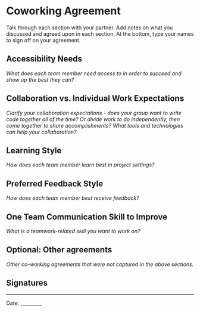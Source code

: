 # Coworking Agreement

Talk through each section with your partner. Add notes on what you discussed and agreed upon in each section. At the bottom, type your names to sign off on your agreement.

## Accessibility Needs
*What does each team member need access to in order to succeed and show up the best they can?*

## Collaboration vs. Individual Work Expectations
*Clarify your collaboration expectations - does your group want to write code together all of the time? Or divide work to do independently, then come together to share accomplishments? What tools and technologies can help your collaboration?*

## Learning Style
*How does each team member learn best in project settings?*

## Preferred Feedback Style
*How does each team member best receive feedback?*

## One Team Communication Skill to Improve
*What is a teamwork-related skill you want to work on?*

## Optional: Other agreements
*Other co-working agreements that were not captured in the above sections.*

## Signatures
______________ _______________
Date: _________
